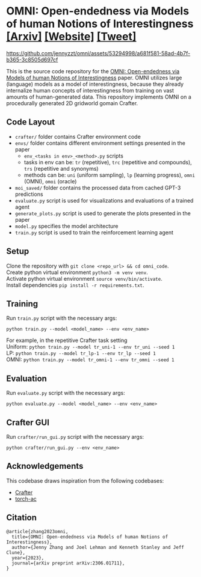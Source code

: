 # OMNI: Open-endedness via Models of human Notions of Interestingness  [[Arxiv]](https://arxiv.org/abs/2306.01711) [[Website]](http://www.jennyzhangzt.com/omni/) [[Tweet]](https://twitter.com/jeffclune/status/1666082258888056834)

https://github.com/jennyzzt/omni/assets/53294998/a681f581-58ad-4b7f-b365-3c8505d697cf

This is the source code repository for the [OMNI: Open-endedness via Models of human Notions of Interestingness](https://arxiv.org/abs/2306.01711) paper. OMNI utilizes large (language) models as a model of interestingness, because they already internalize human concepts of interestingness from training on vast amounts of human-generated data. This repository implements OMNI on a procedurally generated 2D gridworld gomain Crafter.

## Code Layout
- `crafter/` folder contains Crafter environment code
- `envs/` folder contains different environment settings presented in the paper
    - `env_<tasks in env>_<method>.py` scripts
    - tasks in env can be: `tr` (repetitive), `trc` (repetitive and compounds), `trs` (repetitive and synonyms)
    - methods can be: `uni` (uniform sampling), `lp` (learning progress), `omni` (OMNI), `omoi` (oracle)
- `moi_saved/` folder contains the processed data from cached GPT-3 predictions
- `evaluate.py` script is used for visualizations and evaluations of a trained agent
- `generate_plots.py` script is used to generate the plots presented in the paper
- `model.py` specifies the model architecture
- `train.py` script is used to train the reinforcement learning agent

## Setup
Clone the repository with `git clone <repo_url> && cd omni_code`.\
Create python virtual environment `python3 -m venv venv`.\
Activate python virtual environment `source venv/bin/activate`.\
Install dependencies `pip install -r requirements.txt`.

## Training
Run `train.py` script with the necessary args:
```
python train.py --model <model_name> --env <env_name>
```
For example, in the repetitive Crafter task setting  
Uniform: `python train.py --model tr_uni-1 --env tr_uni --seed 1`  
LP: `python train.py --model tr_lp-1 --env tr_lp --seed 1`  
OMNI: `python train.py --model tr_omni-1 --env tr_omni --seed 1`  

## Evaluation
Run `evaluate.py` script with the necessary args:
```
python evaluate.py --model <model_name> --env <env_name>
```

## Crafter GUI
Run `crafter/run_gui.py` script with the necessary args:
```
python crafter/run_gui.py --env <env_name>
```

## Acknowledgements
This codebase draws inspiration from the following codebases:
- [Crafter](https://github.com/danijar/crafter)
- [torch-ac](https://github.com/lcswillems/torch-ac)

## Citation
```
@article{zhang2023omni,
  title={OMNI: Open-endedness via Models of human Notions of Interestingness},
  author={Jenny Zhang and Joel Lehman and Kenneth Stanley and Jeff Clune},
  year={2023},
  journal={arXiv preprint arXiv:2306.01711},
}
```
